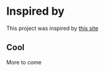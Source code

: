 # Inspired by

This project was inspired by [this site](https://www.wix.com/website-template/view/html/2467?siteId=e45594ca-bae9-4980-81f7-445969adb27f&metaSiteId=b3ba76b8-e782-4e3d-9fc9-4d933008cd62&originUrl=https%3A%2F%2Fwww.wix.com%2Fwebsite%2Ftemplates%3Fcriteria%3Dpodcast)

## Cool

More to come

